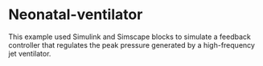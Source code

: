 # Neonatal-ventilator
This example used Simulink and Simscape blocks to simulate a feedback controller that regulates the peak pressure generated by a high-frequency jet ventilator.
